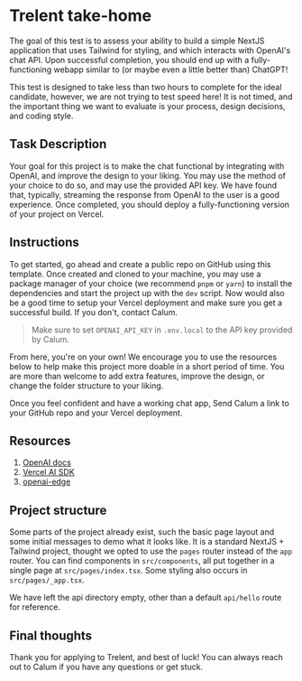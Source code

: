 # Trelent take-home

The goal of this test is to assess your ability to build a simple NextJS application that uses Tailwind for styling, and which interacts with OpenAI's chat API. Upon successful completion, you should end up with a fully-functioning webapp similar to (or maybe even a little better than) ChatGPT!

This test is designed to take less than two hours to complete for the ideal candidate, however, we are not trying to test speed here! It is not timed, and the important thing we want to evaluate is your process, design decisions, and coding style.

## Task Description

Your goal for this project is to make the chat functional by integrating with OpenAI, and improve the design to your liking. You may use the method of your choice to do so, and may use the provided API key. We have found that, typically, streaming the response from OpenAI to the user is a good experience. Once completed, you should deploy a fully-functioning version of your project on Vercel.

## Instructions

To get started, go ahead and create a public repo on GitHub using this template. Once created and cloned to your machine, you may use a package manager of your choice (we recommend `pnpm` or `yarn`) to install the dependencies and start the project up with the `dev` script. Now would also be a good time to setup your Vercel deployment and make sure you get a successful build. If you don't, contact Calum.

> Make sure to set `OPENAI_API_KEY` in `.env.local` to the API key provided by Calum.

From here, you're on your own! We encourage you to use the resources below to help make this project more doable in a short period of time. You are more than welcome to add extra features, improve the design, or change the folder structure to your liking.

Once you feel confident and have a working chat app, Send Calum a link to your GitHub repo and your Vercel deployment.

## Resources

1. [OpenAI docs](https://platform.openai.com/docs/guides/gpt/chat-completions-api)
2. [Vercel AI SDK](https://sdk.vercel.ai/docs)
3. [openai-edge](https://github.com/dan-kwiat/openai-edge)

## Project structure

Some parts of the project already exist, such the basic page layout and some initial messages to demo what it looks like. It is a standard NextJS + Tailwind project, thought we opted to use the `pages` router instead of the `app` router. You can find components in `src/components`, all put together in a single page at `src/pages/index.tsx`. Some styling also occurs in `src/pages/_app.tsx`.

We have left the api directory empty, other than a default `api/hello` route for reference.

## Final thoughts

Thank you for applying to Trelent, and best of luck! You can always reach out to Calum if you have any questions or get stuck.
